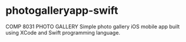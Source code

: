 # photogalleryapp-swift
COMP 8031 PHOTO GALLERY
Simple photo gallery iOS mobile app built using XCode and Swift programming language.

